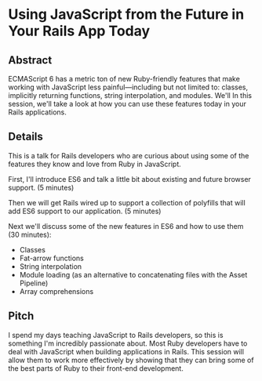 # Using JavaScript from the Future in Your Rails App Today

## Abstract

ECMAScript 6 has a metric ton of new Ruby-friendly features that make working with JavaScript less painful—including but not limited to: classes, implicitly returning functions, string interpolation, and modules. We'll  In this session, we'll take a look at how you can use these features today in your Rails applications.

## Details

This is a talk for Rails developers who are curious about using some of the features they know and love from Ruby in JavaScript.

First, I'll introduce ES6 and talk a little bit about existing and future browser support. (5 minutes)

Then we will get Rails wired up to support a collection of polyfills that will add ES6 support to our application. (5 minutes)

Next we'll discuss some of the new features in ES6 and how to use them (30 minutes):

* Classes
* Fat-arrow functions
* String interpolation
* Module loading (as an alternative to concatenating files with the Asset Pipeline)
* Array comprehensions

## Pitch

I spend my days teaching JavaScript to Rails developers, so this is something I'm incredibly passionate about. Most Ruby developers have to deal with JavaScript when building applications in Rails. This session will allow them to work more effectively by showing that they can bring some of the best parts of Ruby to their front-end development.